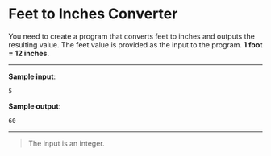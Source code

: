# Feet to Inches Converter

You need to create a program that converts feet to inches and outputs the resulting value.
The feet value is provided as the input to the program.
**1 foot = 12 inches**.

---

**Sample input**:
```
5
```

**Sample output**:
```
60
```

---

>The input is an integer.